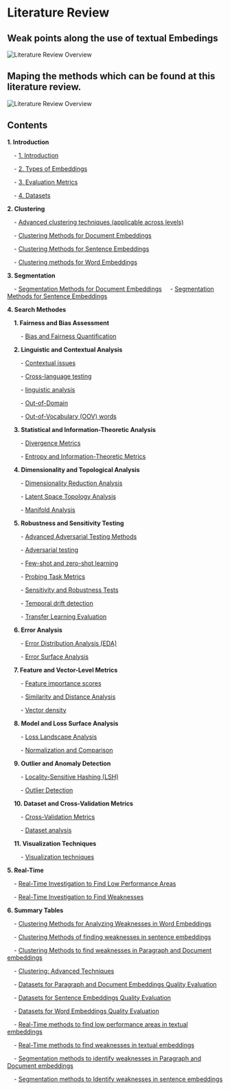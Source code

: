 # Literature Review

##

## Weak points along the use of textual Embedings

![Literature Review Overview](file:///home/z/Documents/DK_2025/Literature_Review/diagram.svg?msec=1737575932647)

## Maping the methods which can be found at this literature review.

![Literature Review Overview](file:///home/z/Documents/DK_2025/Literature_Review/Methods_map.png?msec=1737575932653)

## Contents

**1. Introduction**

&nbsp;&nbsp;&nbsp;&nbsp;- [1. Introduction](https://github.com/Ziv2/EmbeddingDiagnostics/blob/master/1.%20Introduction/1.%20Introduction.md)

&nbsp;&nbsp;&nbsp;&nbsp;- [2. Types of Embeddings](https://github.com/Ziv2/EmbeddingDiagnostics/blob/master/1.%20Introduction/2.%20Types%20of%20Embeddings.md)

&nbsp;&nbsp;&nbsp;&nbsp;- [3. Evaluation Metrics](https://github.com/Ziv2/EmbeddingDiagnostics/blob/master/1.%20Introduction/3.%20Evaluation%20Metrics.md)

&nbsp;&nbsp;&nbsp;&nbsp;- [4. Datasets](https://github.com/Ziv2/EmbeddingDiagnostics/blob/master/1.%20Introduction/4.%20Datasets.md)

**2. Clustering**

&nbsp;&nbsp;&nbsp;&nbsp;- [Advanced clustering techniques (applicable across levels)](https://github.com/Ziv2/EmbeddingDiagnostics/blob/master/2.%20Clustering/Advanced%20clustering%20techniques%20(applicable%20across%20levels).md)

&nbsp;&nbsp;&nbsp;&nbsp;- [Clustering Methods for Document Embeddings](https://github.com/Ziv2/EmbeddingDiagnostics/blob/master/2.%20Clustering/Clustering%20Methods%20for%20Document%20Embeddings.md)

&nbsp;&nbsp;&nbsp;&nbsp;- [Clustering Methods for Sentence Embeddings](https://github.com/Ziv2/EmbeddingDiagnostics/blob/master/2.%20Clustering/Clustering%20Methods%20for%20Sentence%20Embeddings.md)

&nbsp;&nbsp;&nbsp;&nbsp;- [Clustering methods for Word Embeddings](https://github.com/Ziv2/EmbeddingDiagnostics/blob/master/2.%20Clustering/Clustering%20methods%20for%20Word%20Embeddings.md)

**3. Segmentation**

&nbsp;&nbsp;&nbsp;&nbsp;- [Segmentation Methods for Document Embeddings](https://github.com/Ziv2/EmbeddingDiagnostics/blob/master/3.%20Segmentation/Segmentation%20Methods%20for%20Document%20Embeddings.md)
&nbsp;&nbsp;&nbsp;&nbsp;- [Segmentation Methods for Sentence Embeddings](https://github.com/Ziv2/EmbeddingDiagnostics/blob/master/3.%20Segmentation/Segmentation%20Methods%20for%20Sentence%20Embeddings.md)

**4. Search Methodes**

&nbsp;&nbsp;&nbsp;&nbsp;**1. Fairness and Bias Assessment**

&nbsp;&nbsp;&nbsp;&nbsp;&nbsp;&nbsp;&nbsp;&nbsp;- [Bias and Fairness Quantification](https://github.com/Ziv2/EmbeddingDiagnostics/blob/master/4.%20Search%20Methodes/1.%20Fairness%20and%20Bias%20Assessment/Bias%20and%20Fairness%20Quantification.md)

&nbsp;&nbsp;&nbsp;&nbsp;**2. Linguistic and Contextual Analysis**

&nbsp;&nbsp;&nbsp;&nbsp;&nbsp;&nbsp;&nbsp;&nbsp;- [Contextual issues](https://github.com/Ziv2/EmbeddingDiagnostics/blob/master/4.%20Search%20Methodes/2.%20Linguistic%20and%20Contextual%20Analysis/Contextual%20issues.md)

&nbsp;&nbsp;&nbsp;&nbsp;&nbsp;&nbsp;&nbsp;&nbsp;- [Cross-language testing](https://github.com/Ziv2/EmbeddingDiagnostics/blob/master/4.%20Search%20Methodes/2.%20Linguistic%20and%20Contextual%20Analysis/Cross-language%20testing.md)

&nbsp;&nbsp;&nbsp;&nbsp;&nbsp;&nbsp;&nbsp;&nbsp;- [linguistic analysis](https://github.com/Ziv2/EmbeddingDiagnostics/blob/master/4.%20Search%20Methodes/2.%20Linguistic%20and%20Contextual%20Analysis/linguistic%20analysis.md)

&nbsp;&nbsp;&nbsp;&nbsp;&nbsp;&nbsp;&nbsp;&nbsp;- [Out-of-Domain](https://github.com/Ziv2/EmbeddingDiagnostics/blob/master/4.%20Search%20Methodes/2.%20Linguistic%20and%20Contextual%20Analysis/Out-of-Domain.md)

&nbsp;&nbsp;&nbsp;&nbsp;&nbsp;&nbsp;&nbsp;&nbsp;- [Out-of-Vocabulary (OOV) words](https://github.com/Ziv2/EmbeddingDiagnostics/blob/master/4.%20Search%20Methodes/4.%20Search%20Methodes/2.%20Linguistic%20and%20Contextual%20Analysis/Out-of-Vocabulary%20(OOV)%20words.md)

&nbsp;&nbsp;&nbsp;&nbsp;**3. Statistical and Information-Theoretic Analysis**

&nbsp;&nbsp;&nbsp;&nbsp;&nbsp;&nbsp;&nbsp;&nbsp;- [Divergence Metrics](https://github.com/Ziv2/EmbeddingDiagnostics/blob/master/4.%20Search%20Methodes/3.%20Statistical%20and%20Information-Theoretic%20Analysis/Divergence%20Metrics.md)

&nbsp;&nbsp;&nbsp;&nbsp;&nbsp;&nbsp;&nbsp;&nbsp;- [Entropy and Information-Theoretic Metrics](https://github.com/Ziv2/EmbeddingDiagnostics/blob/master/4.%20Search%20Methodes/3.%20Statistical%20and%20Information-Theoretic%20Analysis/Entropy%20and%20Information-Theoretic%20Metrics.md)

&nbsp;&nbsp;&nbsp;&nbsp;**4. Dimensionality and Topological Analysis**

&nbsp;&nbsp;&nbsp;&nbsp;&nbsp;&nbsp;&nbsp;&nbsp;- [Dimensionality Reduction Analysis](https://github.com/Ziv2/EmbeddingDiagnostics/blob/master/4.%20Search%20Methodes/4.%20Dimensionality%20and%20Topological%20Analysis/Dimensionality%20Reduction%20Analysis.md)

&nbsp;&nbsp;&nbsp;&nbsp;&nbsp;&nbsp;&nbsp;&nbsp;- [Latent Space Topology Analysis](https://github.com/Ziv2/EmbeddingDiagnostics/blob/master/4.%20Search%20Methodes/4.%20Dimensionality%20and%20Topological%20Analysis/Latent%20Space%20Topology%20Analysis.md)

&nbsp;&nbsp;&nbsp;&nbsp;&nbsp;&nbsp;&nbsp;&nbsp;- [Manifold Analysis](https://github.com/Ziv2/EmbeddingDiagnostics/blob/master/4.%20Search%20Methodes/4.%20Dimensionality%20and%20Topological%20Analysis/Manifold%20Analysis.md)

&nbsp;&nbsp;&nbsp;&nbsp;**5. Robustness and Sensitivity Testing**

&nbsp;&nbsp;&nbsp;&nbsp;&nbsp;&nbsp;&nbsp;&nbsp;- [Advanced Adversarial Testing Methods](https://github.com/Ziv2/EmbeddingDiagnostics/blob/master/4.%20Search%20Methodes/5.%20Robustness%20and%20Sensitivity%20Testing/Advanced%20Adversarial%20Testing%20Methods.md)

&nbsp;&nbsp;&nbsp;&nbsp;&nbsp;&nbsp;&nbsp;&nbsp;- [Adversarial testing](https://github.com/Ziv2/EmbeddingDiagnostics/blob/master/4.%20Search%20Methodes/5.%20Robustness%20and%20Sensitivity%20Testing/Adversarial%20testing.md)

&nbsp;&nbsp;&nbsp;&nbsp;&nbsp;&nbsp;&nbsp;&nbsp;- [Few-shot and zero-shot learning](https://github.com/Ziv2/EmbeddingDiagnostics/blob/master/4.%20Search%20Methodes/5.%20Robustness%20and%20Sensitivity%20Testing/Few-shot%20and%20zero-shot%20learning.md)

&nbsp;&nbsp;&nbsp;&nbsp;&nbsp;&nbsp;&nbsp;&nbsp;- [Probing Task Metrics](https://github.com/Ziv2/EmbeddingDiagnostics/blob/master/4.%20Search%20Methodes/5.%20Robustness%20and%20Sensitivity%20Testing/Probing%20Task%20Metrics.md)

&nbsp;&nbsp;&nbsp;&nbsp;&nbsp;&nbsp;&nbsp;&nbsp;- [Sensitivity and Robustness Tests](https://github.com/Ziv2/EmbeddingDiagnostics/blob/master/4.%20Search%20Methodes/5.%20Robustness%20and%20Sensitivity%20Testing/Sensitivity%20and%20Robustness%20Tests.md)

&nbsp;&nbsp;&nbsp;&nbsp;&nbsp;&nbsp;&nbsp;&nbsp;- [Temporal drift detection](https://github.com/Ziv2/EmbeddingDiagnostics/blob/master/4.%20Search%20Methodes/5.%20Robustness%20and%20Sensitivity%20Testing/Temporal%20drift%20detection.md)

&nbsp;&nbsp;&nbsp;&nbsp;&nbsp;&nbsp;&nbsp;&nbsp;- [Transfer Learning Evaluation](https://github.com/Ziv2/EmbeddingDiagnostics/blob/master/4.%20Search%20Methodes/5.%20Robustness%20and%20Sensitivity%20Testing/Transfer%20Learning%20Evaluation.md)

&nbsp;&nbsp;&nbsp;&nbsp;**6. Error Analysis**

&nbsp;&nbsp;&nbsp;&nbsp;&nbsp;&nbsp;&nbsp;&nbsp;- [Error Distribution Analysis (EDA)](4.%20Search%20Methodes/6.%20Error%20Analysis//Error%20Distribution%20Analysis%20(EDA).md)

&nbsp;&nbsp;&nbsp;&nbsp;&nbsp;&nbsp;&nbsp;&nbsp;- [Error Surface Analysis](https://github.com/Ziv2/EmbeddingDiagnostics/blob/master/4.%20Search%20Methodes/6.%20Error%20Analysis/Error%20Surface%20Analysis.md)

&nbsp;&nbsp;&nbsp;&nbsp;**7. Feature and Vector-Level Metrics**

&nbsp;&nbsp;&nbsp;&nbsp;&nbsp;&nbsp;&nbsp;&nbsp;- [Feature importance scores](https://github.com/Ziv2/EmbeddingDiagnostics/blob/master/4.%20Search%20Methodes/7.%20Feature%20and%20Vector-Level%20Metrics/Feature%20importance%20scores.md)

&nbsp;&nbsp;&nbsp;&nbsp;&nbsp;&nbsp;&nbsp;&nbsp;- [Similarity and Distance Analysis](https://github.com/Ziv2/EmbeddingDiagnostics/blob/master/4.%20Search%20Methodes/7.%20Feature%20and%20Vector-Level%20Metrics/Similarity%20and%20Distance%20Analysis.md)

&nbsp;&nbsp;&nbsp;&nbsp;&nbsp;&nbsp;&nbsp;&nbsp;- [Vector density](https://github.com/Ziv2/EmbeddingDiagnostics/blob/master/4.%20Search%20Methodes/7.%20Feature%20and%20Vector-Level%20Metrics/Vector%20density.md)

&nbsp;&nbsp;&nbsp;&nbsp;**8. Model and Loss Surface Analysis**

&nbsp;&nbsp;&nbsp;&nbsp;&nbsp;&nbsp;&nbsp;&nbsp;- [Loss Landscape Analysis](https://github.com/Ziv2/EmbeddingDiagnostics/blob/master/4.%20Search%20Methodes/8.%20Model%20and%20Loss%20Surface%20Analysis/Loss%20Landscape%20Analysis.md)

&nbsp;&nbsp;&nbsp;&nbsp;&nbsp;&nbsp;&nbsp;&nbsp;- [Normalization and Comparison](https://github.com/Ziv2/EmbeddingDiagnostics/blob/master/4.%20Search%20Methodes/8.%20Model%20and%20Loss%20Surface%20Analysis/Normalization%20and%20Comparison.md)

&nbsp;&nbsp;&nbsp;&nbsp;**9. Outlier and Anomaly Detection**

&nbsp;&nbsp;&nbsp;&nbsp;&nbsp;&nbsp;&nbsp;&nbsp;- [Locality-Sensitive Hashing (LSH)](https://github.com/Ziv2/EmbeddingDiagnostics/blob/master/4.%20Search%20Methodes/9.%20Outlier%20and%20Anomaly%20Detection/Locality-Sensitive%20Hashing%20(LSH).md)

&nbsp;&nbsp;&nbsp;&nbsp;&nbsp;&nbsp;&nbsp;&nbsp;- [Outlier Detection](https://github.com/Ziv2/EmbeddingDiagnostics/blob/master/4.%20Search%20Methodes/9.%20Outlier%20and%20Anomaly%20Detection/Outlier%20Detection.md)

&nbsp;&nbsp;&nbsp;&nbsp;**10. Dataset and Cross-Validation Metrics**

&nbsp;&nbsp;&nbsp;&nbsp;&nbsp;&nbsp;&nbsp;&nbsp;- [Cross-Validation Metrics](https://github.com/Ziv2/EmbeddingDiagnostics/blob/master/4.%20Search%20Methodes/10.%20Dataset%20and%20Cross-Validation%20Metrics/Cross-Validation%20Metrics.md)

&nbsp;&nbsp;&nbsp;&nbsp;&nbsp;&nbsp;&nbsp;&nbsp;- [Dataset analysis](https://github.com/Ziv2/EmbeddingDiagnostics/blob/master/4.%20Search%20Methodes/10.%20Dataset%20and%20Cross-Validation%20Metrics/Dataset%20analysis.md)

&nbsp;&nbsp;&nbsp;&nbsp;**11. Visualization Techniques**

&nbsp;&nbsp;&nbsp;&nbsp;&nbsp;&nbsp;&nbsp;&nbsp;- [Visualization techniques](https://github.com/Ziv2/EmbeddingDiagnostics/blob/master/4.%20Search%20Methodes/11.%20Visualization%20Techniques/Visualization%20techniques.md)

**5. Real-Time**

&nbsp;&nbsp;&nbsp;&nbsp;- [Real-Time Investigation to Find Low Performance Areas](https://github.com/Ziv2/EmbeddingDiagnostics/blob/master/5.%20Real-Time/Real-Time%20Investigation%20to%20Find%20Low%20Performance%20Areas.md)

&nbsp;&nbsp;&nbsp;&nbsp;- [Real-Time Investigation to Find Weaknesses](https://github.com/Ziv2/EmbeddingDiagnostics/blob/master/5.%20Real-Time/Real-Time%20Investigation%20to%20Find%20Weaknesses.md)

**6. Summary Tables**

&nbsp;&nbsp;&nbsp;&nbsp;- [Clustering Methods for Analyzing Weaknesses in Word Embeddings](https://github.com/Ziv2/EmbeddingDiagnostics/blob/master/6.%20Summary%20Tables/Clustering%20Methods%20for%20Analyzing%20Weaknesses%20in%20Word%20Embeddings.md)

&nbsp;&nbsp;&nbsp;&nbsp;- [Clustering Methods of finding weaknesses in sentence embeddings](https://github.com/Ziv2/EmbeddingDiagnostics/blob/master/6.%20Summary%20Tables/Clustering%20Methods%20of%20finding%20weaknesses%20in%20sentence%20embeddings.md)

&nbsp;&nbsp;&nbsp;&nbsp;- [Clustering Methods to find weaknesses in Paragraph and Document embeddings](https://github.com/Ziv2/EmbeddingDiagnostics/blob/master/6.%20Summary%20Tables/Clustering%20Methods%20to%20find%20weaknesses%20in%20Paragraph%20and%20Document%20embeddings.md)

&nbsp;&nbsp;&nbsp;&nbsp;- [Clustering: Advanced Techniques](https://github.com/Ziv2/EmbeddingDiagnostics/blob/master/6.%20Summary%20Tables/Clustering:%20Advanced%20Techniques.md)

&nbsp;&nbsp;&nbsp;&nbsp;- [Datasets for Paragraph and Document Embeddings Quality Evaluation](https://github.com/Ziv2/EmbeddingDiagnostics/blob/master/6.%20Summary%20Tables/Datasets%20for%20Paragraph%20and%20Document%20Embeddings%20Quality%20Evaluation.md)

&nbsp;&nbsp;&nbsp;&nbsp;- [Datasets for Sentence Embeddings Quality Evaluation](https://github.com/Ziv2/EmbeddingDiagnostics/blob/master/6.%20Summary%20Tables/Datasets%20for%20Sentence%20Embeddings%20Quality%20Evaluation.md)

&nbsp;&nbsp;&nbsp;&nbsp;- [Datasets for Word Embeddings Quality Evaluation](https://github.com/Ziv2/EmbeddingDiagnostics/blob/master/6.%20Summary%20Tables/Datasets%20for%20Word%20Embeddings%20Quality%20Evaluation.md)

&nbsp;&nbsp;&nbsp;&nbsp;- [Real-Time methods to find low performance areas in textual embeddings](https://github.com/Ziv2/EmbeddingDiagnostics/blob/master/6.%20Summary%20Tables/Real-Time%20methods%20to%20find%20low%20performance%20areas%20in%20textual%20embeddings.md)

&nbsp;&nbsp;&nbsp;&nbsp;- [Real-Time methods to find weaknesses in textual embeddings](https://github.com/Ziv2/EmbeddingDiagnostics/blob/master/6.%20Summary%20Tables/Real-Time%20methods%20to%20find%20weaknesses%20in%20textual%20embeddings.md)

&nbsp;&nbsp;&nbsp;&nbsp;- [Segmentation methods to identify weaknesses in Paragraph and Document embeddings](https://github.com/Ziv2/EmbeddingDiagnostics/blob/master/6.%20Summary%20Tables/Segmentation%20methods%20to%20identify%20weaknesses%20in%20Paragraph%20and%20Document%20embeddings.md)

&nbsp;&nbsp;&nbsp;&nbsp;- [Segmentation methods to Identify weaknesses in sentence embeddings](https://github.com/Ziv2/EmbeddingDiagnostics/blob/master/6.%20Summary%20Tables/Segmentation%20methods%20to%20Identify%20weaknesses%20in%20sentence%20embeddings.md)

&nbsp;&nbsp;&nbsp;&nbsp;
